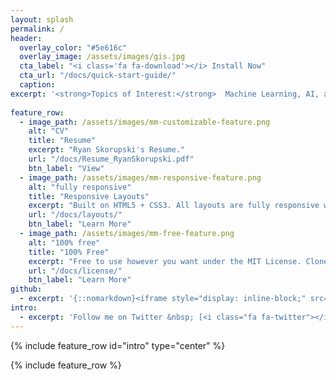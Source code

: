 ```yaml
---
layout: splash
permalink: /
header:
  overlay_color: "#5e616c"
  overlay_image: /assets/images/gis.jpg
  cta_label: "<i class='fa fa-download'></i> Install Now"
  cta_url: "/docs/quick-start-guide/"
  caption:
excerpt: '<strong>Topics of Interest:</strong>  Machine Learning, AI, and Technology's role in Finance, Economics, and Business <br /> 
 
feature_row:
  - image_path: /assets/images/mm-customizable-feature.png
    alt: "CV"
    title: "Resume"
    excerpt: "Ryan Skorupski's Resume."
    url: "/docs/Resume_RyanSkorupski.pdf"
    btn_label: "View"
  - image_path: /assets/images/mm-responsive-feature.png
    alt: "fully responsive"
    title: "Responsive Layouts"
    excerpt: "Built on HTML5 + CSS3. All layouts are fully responsive with helpers to augment your content."
    url: "/docs/layouts/"
    btn_label: "Learn More"
  - image_path: /assets/images/mm-free-feature.png
    alt: "100% free"
    title: "100% Free"
    excerpt: "Free to use however you want under the MIT License. Clone it, fork it, customize it, whatever!"
    url: "/docs/license/"
    btn_label: "Learn More"
github:
  - excerpt: '{::nomarkdown}<iframe style="display: inline-block;" src="https://ghbtns.com/github-btn.html?user=mmistakes&repo=minimal-mistakes&type=star&count=true&size=large" frameborder="0" scrolling="0" width="160px" height="30px"></iframe> <iframe style="display: inline-block;" src="https://ghbtns.com/github-btn.html?user=mmistakes&repo=minimal-mistakes&type=fork&count=true&size=large" frameborder="0" scrolling="0" width="158px" height="30px"></iframe>{:/nomarkdown}'
intro:
  - excerpt: 'Follow me on Twitter &nbsp; [<i class="fa fa-twitter"></i> @Fin_n_Tech](https://twitter.com/Fin_n_Tech){: .btn .btn--twitter}'
---
```


{% include feature_row id="intro" type="center" %}

{% include feature_row %}
